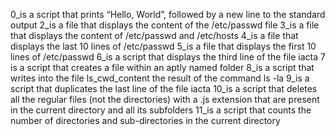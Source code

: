 0_is a script that prints “Hello, World”, followed by a new line to the standard output
2_is a file that displays the content of the /etc/passwd file
3_is a file that displays the content of /etc/passwd and /etc/hosts
4_is a file that displays the last 10 lines of /etc/passwd
5_is a file that displays the first 10 lines of /etc/passwd
6_is a script that displays the third line of the file iacta
7 is a script that creates a file within an aptly named folder
8_is a script that writes into the file ls_cwd_content the result of the command ls -la
9_is a script that duplicates the last line of the file iacta
10_is a script that deletes all the regular files (not the directories) with a .js extension that are present in the current directory and all its subfolders
11_is a script that counts the number of directories and sub-directories in the current directory
